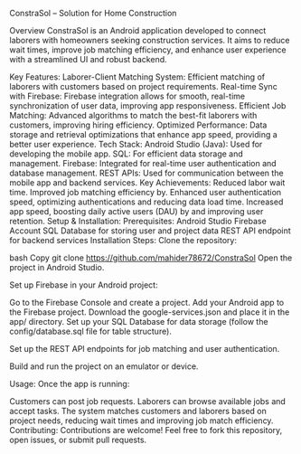 ConstraSol – Solution for Home Construction
 
Overview
ConstraSol is an Android application developed to connect laborers with homeowners seeking construction services. It aims to reduce wait times, improve job matching efficiency, and enhance user experience with a streamlined UI and robust backend.

Key Features:
Laborer-Client Matching System: Efficient matching of laborers with customers based on project requirements.
Real-time Sync with Firebase: Firebase integration allows for smooth, real-time synchronization of user data, improving app responsiveness.
Efficient Job Matching: Advanced algorithms to match the best-fit laborers with customers, improving hiring efficiency.
Optimized Performance: Data storage and retrieval optimizations that enhance app speed, providing a better user experience.
Tech Stack: 
Android Studio (Java): Used for developing the mobile app.
SQL: For efficient data storage and management.
Firebase: Integrated for real-time user authentication and database management.
REST APIs: Used for communication between the mobile app and backend services.
Key Achievements:
Reduced labor wait time.
Improved job matching efficiency by.
Enhanced user authentication speed, optimizing authentications and reducing data load time.
Increased app speed, boosting daily active users (DAU) by and improving user retention.
Setup & Installation:
Prerequisites:
Android Studio
Firebase Account
SQL Database for storing user and project data
REST API endpoint for backend services
Installation Steps:
Clone the repository:

bash
Copy
git clone https://github.com/mahider78672/ConstraSol
Open the project in Android Studio.

Set up Firebase in your Android project:

Go to the Firebase Console and create a project.
Add your Android app to the Firebase project.
Download the google-services.json and place it in the app/ directory.
Set up your SQL Database for data storage (follow the config/database.sql file for table structure).

Set up the REST API endpoints for job matching and user authentication.

Build and run the project on an emulator or device.

Usage:
Once the app is running:

Customers can post job requests.
Laborers can browse available jobs and accept tasks.
The system matches customers and laborers based on project needs, reducing wait times and improving job match efficiency.
Contributing:
Contributions are welcome! Feel free to fork this repository, open issues, or submit pull requests.
